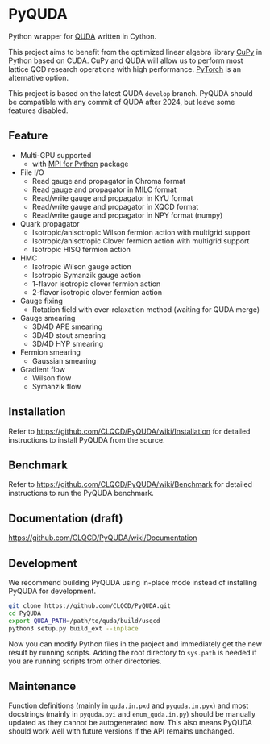 # PyQUDA

Python wrapper for [QUDA](https://github.com/lattice/quda) written in Cython.

This project aims to benefit from the optimized linear algebra library [CuPy](https://cupy.dev/) in Python based on CUDA. CuPy and QUDA will allow us to perform most lattice QCD research operations with high performance. [PyTorch](https://pytorch.org/) is an alternative option.

This project is based on the latest QUDA `develop` branch. PyQUDA should be compatible with any commit of QUDA after 2024, but leave some features disabled.

## Feature

- Multi-GPU supported
  - with [MPI for Python](https://mpi4py.readthedocs.io/en/stable/) package
- File I/O
  - Read gauge and propagator in Chroma format
  - Read gauge and propagator in MILC format
  - Read/write gauge and propagator in KYU format
  - Read/write gauge and propagator in XQCD format
  - Read/write gauge and propagator in NPY format (numpy)
- Quark propagator
  - Isotropic/anisotropic Wilson fermion action with multigrid support
  - Isotropic/anisotropic Clover fermion action with multigrid support
  - Isotropic HISQ fermion action
- HMC
  - Isotropic Wilson gauge action
  - Isotropic Symanzik gauge action
  - 1-flavor isotropic clover fermion action
  - 2-flavor isotropic clover fermion action
- Gauge fixing
  - Rotation field with over-relaxation method (waiting for QUDA merge)
- Gauge smearing
  - 3D/4D APE smearing
  - 3D/4D stout smearing
  - 3D/4D HYP smearing
- Fermion smearing
  - Gaussian smearing
- Gradient flow
  - Wilson flow
  - Symanzik flow

## Installation

Refer to https://github.com/CLQCD/PyQUDA/wiki/Installation for detailed instructions to install PyQUDA from the source.

## Benchmark

Refer to https://github.com/CLQCD/PyQUDA/wiki/Benchmark for detailed instructions to run the PyQUDA benchmark.

## Documentation (draft)

https://github.com/CLQCD/PyQUDA/wiki/Documentation

## Development

We recommend building PyQUDA using in-place mode instead of installing PyQUDA for development.

```bash
git clone https://github.com/CLQCD/PyQUDA.git
cd PyQUDA
export QUDA_PATH=/path/to/quda/build/usqcd
python3 setup.py build_ext --inplace
```

Now you can modify Python files in the project and immediately get the new result by running scripts. Adding the root directory to `sys.path` is needed if you are running scripts from other directories.

## Maintenance

Function definitions (mainly in `quda.in.pxd` and `pyquda.in.pyx`) and most docstrings (mainly in `pyquda.pyi` and `enum_quda.in.py`) should be manually updated as they cannot be autogenerated now. This also means PyQUDA should work well with future versions if the API remains unchanged.

